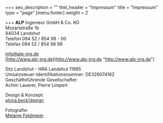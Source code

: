 +++
seo_description = ""
titel_header = "Impressum"
title = "Impressum"
type = "page"
[menu.footer]
weight = 2

+++
**ALP** Ingenieur GmbH & Co. KG  
Mozartstraße 1b  
84034 Landshut  
Telefon 094 52 / 854 98 - 00  
Telefax 094 52 / 854 98 99

[info@alp-ing.de](www.elvirabeck-design.de)  
[http://www.alp-ing.de](http://www.alp-ing.de "http://www.alp-ing.de")

Sitz Landshut - HRA Landshut 11965  
Umsatzsteuer-Identifikationsnummer: DE326074162  
Geschäftsführende Gesellschafter:  
Achim Lauerer, Pierre Limpert

Design & Konzept:  
[elvira.beck|design](http://elvirabeck-design.de/)

Fotografie:  
[Melanie Feldmeier](https://melanie-feldmeier.de/)